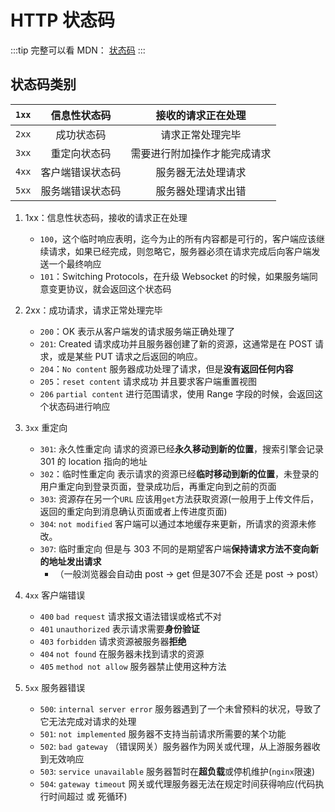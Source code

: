 # HTTP 状态码

:::tip
完整可以看 MDN： [状态码](https://developer.mozilla.org/zh-CN/docs/Web/HTTP/Status)
:::

## 状态码类别

| `1xx` |   信息性状态码   |      接收的请求正在处理      |
| ----- | :--------------: | :--------------------------: |
| `2xx` |    成功状态码    |       请求正常处理完毕       |
| `3xx` |   重定向状态码   | 需要进行附加操作才能完成请求 |
| `4xx` | 客户端错误状态码 |      服务器无法处理请求      |
| `5xx` | 服务端错误状态码 |      服务器处理请求出错      |

1. 1xx：信息性状态码，接收的请求正在处理
   - `100`，这个临时响应表明，迄今为止的所有内容都是可行的，客户端应该继续请求，如果已经完成，则忽略它，服务器必须在请求完成后向客户端发送一个最终响应
   - `101`：Switching Protocols，在升级 Websocket 的时候，如果服务端同意变更协议，就会返回这个状态码
2. 2xx：成功请求，请求正常处理完毕
   - `200`：OK 表示从客户端发的请求服务端正确处理了
   - `201`: Created 请求成功并且服务器创建了新的资源，这通常是在 POST 请求，或是某些 PUT 请求之后返回的响应。
   - `204`：`No content` 服务器成功处理了请求，但是**没有返回任何内容**
   - `205`：`reset content` 请求成功 并且要求客户端重置视图
   - `206` `partial content` 进行范围请求，使用 Range 字段的时候，会返回这个状态码进行响应
3. `3xx` 重定向
   - `301`: 永久性重定向 请求的资源已经**永久移动到新的位置**，搜索引擎会记录 301 的 location 指向的地址
   - `302`：临时性重定向 表示请求的资源已经**临时移动到新的位置**，未登录的用户重定向到登录页面，登录成功后，再重定向到之前的页面
   - `303`: 资源存在另一个`URL` 应该用`get`方法获取资源(一般用于上传文件后，返回的重定向到消息确认页面或者上传进度页面)
   - `304`: `not modified` 客户端可以通过本地缓存来更新，所请求的资源未修改。
   - `307`: 临时重定向 但是与 303 不同的是期望客户端**保持请求方法不变向新的地址发出请求**
     - （一般浏览器会自动由 post -> get 但是307不会 还是 post -> post）
4. `4xx` 客户端错误
   - `400` `bad request` 请求报文语法错误或格式不对
   - `401` `unauthorized` 表示请求需要**身份验证**
   - `403` `forbidden` 请求资源被服务器**拒绝**
   - `404` `not found` 在服务器未找到请求的资源
   - `405` `method not allow` 服务器禁止使用这种方法

5. `5xx` 服务器错误
    - `500`: `internal server error` 服务器遇到了一个未曾预料的状况，导致了它无法完成对请求的处理
    - `501`: `not implemented` 服务器不支持当前请求所需要的某个功能
    - `502`: `bad gateway` （错误网关）服务器作为网关或代理，从上游服务器收到无效响应
    - `503`: `service unavailable` 服务器暂时在**超负载**或停机维护(`nginx`限速)
    - `504`: `gateway timeout` 网关或代理服务器无法在规定时间获得响应(代码执行时间超过 或 死循环)
